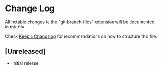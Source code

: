 # Change Log

All notable changes to the "git-branch-files" extension will be documented in this file.

Check [Keep a Changelog](http://keepachangelog.com/) for recommendations on how to structure this file.

## [Unreleased]

- Initial release